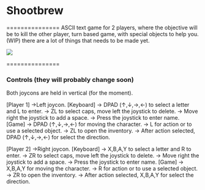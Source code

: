 # Shootbrew
===============
ASCII text game for 2 players, where the objective will be to kill the other player, turn based game, with special objects to help you. (WIP) there are a lot of things that needs to be made yet.

![](https://github.com/R1ckyman/homebrew-shoot/blob/master/res/Shootbrew_WIP.png)

===============
### Controls (they will probably change soon)

Both joycons are held in vertical (for the moment).

[Player 1]
  ->Left joycon.
  [Keyboard]
    -> DPAD (↑,↓,→,←) to select a letter and L to enter.
    -> ZL to select caps, move left the joystick to delete.
    -> Move right the joystick to add a space.
    -> Press the joystick to enter name.
  [Game]
    -> DPAD (↑,↓,→,←) for moving the character.
    -> L for action or to use a selected object.
    -> ZL to open the inventory.
    -> After action selected, DPAD (↑,↓,→,←) for select the direction.

[Player 2]
  ->Right joycon.
  [Keyboard]
    -> X,B,A,Y to select a letter and R to enter.
    -> ZR to select caps, move left the joystick to delete.
    -> Move right the joystick to add a space.
    -> Press the joystick to enter name.
  [Game]
    -> X,B,A,Y for moving the character.
    -> R for action or to use a selected object.
    -> ZR to open the inventory.
    -> After action selected, X,B,A,Y for select the direction.
